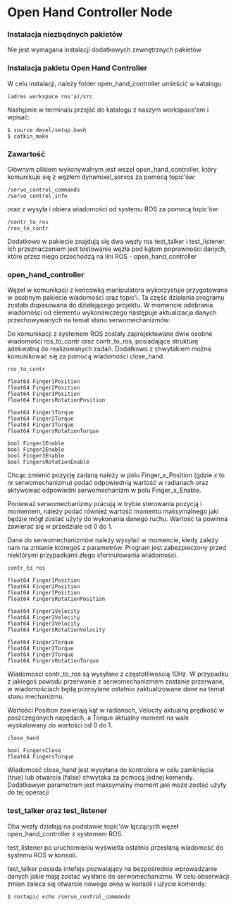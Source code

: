 # Open Hand Controller Node

### Instalacja niezbędnych pakietów
Nie jest wymagana instalacji dodatkowych zewnętrznych pakietów

### Instalacja pakietu Open Hand Controller
W celu instalacji, należy folder open_hand_controller umieścić w katalogu 
```
(adres workspace ros'a)/src
```

Następnie w terminalu przejść do katalogu z naszym workspace'em i wpisać:
```
$ source devel/setup.bash
$ catkin_make
```


### Zawartość
Głównym plikiem wykonywalnym jest wezel open_hand_controller, który komunikuje się z węzłem dynamixel_servos za pomocą topic'ów:
```
/servo_control_commands
/servo_control_info
```
oraz z wysyła i obiera wiadomości od systemu ROS za pomocą topic'ów:
```
/contr_to_ros
/ros_to_contr
```

Dodatkowo w pakiecie znajdują się dwa węzły ros test_talker i test_listener. Ich przeznaczeniem jest testowanie węzła pod kątem poprawności danych, które przez niego przechodzą na lini ROS - open_hand_controller

### open_hand_controller
Węzeł w komunikacji z końcówką manipulatora wykorzystuje przygotowane w osobnym pakiecie wiadomości oraz topic'i. Ta część działania programu została dopasowana do działającego projektu. W momencie odebrania wiadomości od elementu wykonawczego następuje aktualizacja danych przechowywanych na temat stanu serwomechanizmów.

Do komunikacji z systemem ROS zostały zaprojektowane dwie osobne wiadomości ros_to_contr oraz contr_to_ros, posiadające strukturę adekwatną do realizowanych zadań. Dodatkowo z chwytakiem można komunikować się za pomocą wiadomości close_hand.
```
ros_to_contr

float64 Finger1Position
float64 Finger2Position
float64 Finger3Position
float64 FingersRotationPosition

float64 Finger1Torque
float64 Finger2Torque
float64 Finger3Torque
float64 FingersRotationTorque

bool Finger1Enable
bool Finger2Enable
bool Finger3Enable
bool FingersRotationEnable
```
Chcąc zmienić pozycję zadaną należy w polu Finger_x_Position (gdzie _x_ to nr serwomechanizmu) podać odpowiednią wartość w radianach oraz aktywować odpowiedni serwomechanizm w polu Finger_x_Enable.

Ponieważ serwomechanizmy pracują w trybie sterowania pozycją i momentem, należy podać również wartość momentu maksymalnego jaki będzie mógł zostać użyty do wykonania danego ruchu. Wartośc ta powinna zawierać się w przedziale od 0 do 1.


Dane do serwomechanizmów należy wysyłać w momencie, kiedy zależy nam na zmianie któregoś z parametrów. Program jest zabezpieczony przed niektórymi przypadkami złego sformułowania wiadomości. 

```
contr_to_ros

float64 Finger1Position
float64 Finger2Position
float64 Finger3Position
float64 FingersRotationPosition

float64 Finger1Velocity
float64 Finger2Velocity
float64 Finger3Velocity
float64 FingersRotationVelocity

float64 Finger1Torque
float64 Finger2Torque
float64 Finger3Torque
float64 FingersRotationTorque
```

Wiadomości contr_to_ros są wysyłane z częstotliwością 10Hz. W przypadku z jakiegoś powodu przerwanie z serwomechanizmem zostanie przerwane, w wiadomościach będą przesyłane ostatnio zaktualizowane dane na temat stanu mechanizmu.

Wartości Position zawierają kąt w radianach, Velocity aktualną prędkość w poszczegónych napędach, a Torque aktualny moment na wale wyskalowany do wartości od 0 do 1.

```
close_hand

bool FingersClose
float64 FingersTorque
```

Wiadomość close_hand jest wysyłana do kontrolera w celu zamknięcia (true) lub otwarcia (false) chwytaka za pomocą jednej komendy. Dodatkowym parametrem jest maksymalny moment jaki może zostać użyty do tej operacji

### test_talker oraz test_listener
Oba wezły działają na podstawie topic'ów łączących węzeł open_hand_controller z systemem ROS.

test_listener po uruchomieniu wyświetla ostatnio przesłaną wiadomość do systemu ROS w konsoli.

test_talker posiada intefejs pozwalający na bezpośrednie wprowadzanie danych jakie mają zostać wysłane do serwomechanizmu. W celu obserwacji zmian zaleca się otwarcie nowego okna w konsoli i użycie komendy:
```
$ rostopic echo /servo_control_commands 
```
